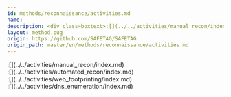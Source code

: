 ```yaml
---
id: methods/reconnaissance/activities.md
name: 
description: <div class=boxtext>:[](../../activities/manual_recon/index.md)</div><div class=boxtext>:[](../../activities/automated_recon/index.md)</div><div class=boxtext>:[](../../activities/web_footprinting/index.md)</div><div...
layout: method.pug
origin: https://github.com/SAFETAG/SAFETAG
origin_path: master/en/methods/reconnaissance/activities.md
---
```


<div class="boxtext">
:[](../../activities/manual_recon/index.md)
</div>

<div class="boxtext">
:[](../../activities/automated_recon/index.md)
</div>

<div class="boxtext">
:[](../../activities/web_footprinting/index.md)
</div>

<div class="boxtext">
:[](../../activities/dns_enumeration/index.md)
</div>


